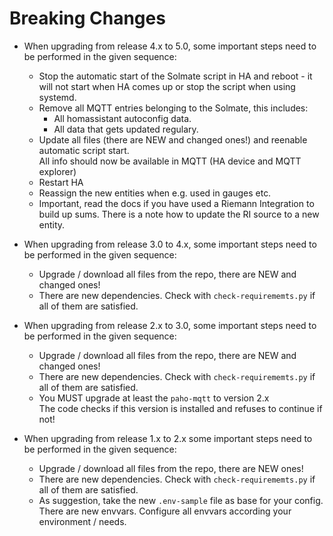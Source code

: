 # Breaking Changes

* When upgrading from release 4.x to 5.0, some important steps need to be performed in the given sequence:
  * Stop the automatic start of the Solmate script in HA and reboot - it will not start when HA comes up or stop the script when using systemd.
  * Remove all MQTT entries belonging to the Solmate, this includes:
    * All homassistant autoconfig data.
    * All data that gets updated regulary.
  * Update all files (there are NEW and changed ones!) and reenable automatic script start.\
    All info should now be available in MQTT (HA device and MQTT explorer)
  * Restart HA
  * Reassign the new entities when e.g. used in gauges etc.
  * Important, read the docs if you have used a Riemann Integration to build up sums. There is a note how to update the RI source to a new entity.

* When upgrading from release 3.0 to 4.x, some important steps need to be performed in the given sequence:
  * Upgrade / download all files from the repo, there are NEW and changed ones!
  * There are new dependencies. Check with `check-requirememts.py` if all of them are satisfied.

* When upgrading from release 2.x to 3.0, some important steps need to be performed in the given sequence:
  * Upgrade / download all files from the repo, there are NEW and changed ones!
  * There are new dependencies. Check with `check-requirememts.py` if all of them are satisfied.
  * You MUST upgrade at least the `paho-mqtt` to version 2.x  
  The code checks if this version is installed and refuses to continue if not!

* When upgrading from release 1.x to 2.x some important steps need to be performed in the given sequence:
  * Upgrade / download all files from the repo, there are NEW ones!
  * There are new dependencies. Check with `check-requirememts.py` if all of them are satisfied.
  * As suggestion, take the new `.env-sample` file as base for your config.  
  There are new envvars. Configure all envvars according your environment / needs.
